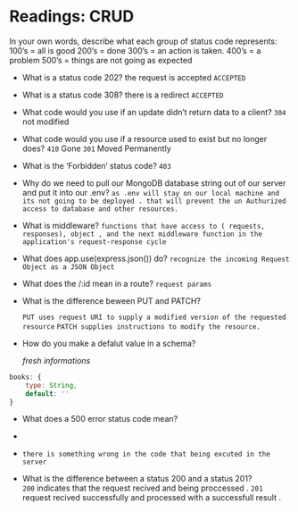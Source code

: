 # Readings: CRUD

In your own words, describe what each group of status code represents:
100’s =  all is good
200’s =  done
300’s =  an action is taken.
400’s =  a problem
500’s =  things are not going as expected

- What is a status code 202?  the request is accepted `ACCEPTED`
- What is a status code 308?  there is a redirect `ACCEPTED`   
- What code would you use if an update didn’t return data to a client?  `304` not modified
- What code would you use if a resource used to exist but no longer does?  `410` Gone  `301` Moved Permanently
- What is the ‘Forbidden’ status code? `403` 

- Why do we need to pull our MongoDB database string out of our server and put it into our .env?  `as .env will stay on our local machine and its not going to be deployed . that will prevent the un Authurized access to database and other resources.`
  
- What is middleware?
   `functions that have access to ( requests, responses), object , and the next middleware function in the application's request-response cycle`

- What does app.use(express.json()) do?  `recognize the incoming Request Object as a JSON Object`
  
- What does the /:id mean in a route? `request params`
  
- What is the difference beween PUT and PATCH?  
  
  `PUT uses request URI to supply a modified version of the requested resource`
  `PATCH supplies instructions to modify the resource.`

- How do you make a defalut value in a schema?  
  
  *fresh informations*
```js
books: {
    type: String,
    default: ''
}
```
- What does a 500 error status code mean? 
- 
- `there is something wrong in the code that being excuted in the server`

- What is the difference between a status 200 and a status 201?   
`200` indicates that the request recived and being proccessed .
`201` request recived successfully and processed with a successfull result .
